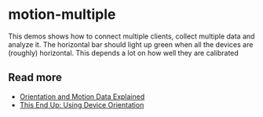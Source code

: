 # motion-multiple

This demos shows how to connect multiple clients, collect multiple data and analyze it. The horizontal bar should light up green when all the devices are (roughly) horizontal. This depends a lot on how well they are calibrated

## Read more
* [Orientation and Motion Data Explained](https://developer.mozilla.org/en-US/docs/Web/Guide/Events/Orientation_and_motion_data_explained)
* [This End Up: Using Device Orientation](http://www.html5rocks.com/en/tutorials/device/orientation/)

